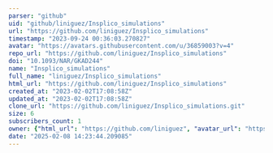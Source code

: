 ```yaml
---
parser: "github"
uid: "github/liniguez/Insplico_simulations"
url: "https://github.com/liniguez/Insplico_simulations"
timestamp: "2023-09-24 00:36:03.270827"
avatar: "https://avatars.githubusercontent.com/u/36859003?v=4"
repo_url: "https://github.com/liniguez/Insplico_simulations"
doi: "10.1093/NAR/GKAD244"
name: "Insplico_simulations"
full_name: "liniguez/Insplico_simulations"
html_url: "https://github.com/liniguez/Insplico_simulations"
created_at: "2023-02-02T17:08:58Z"
updated_at: "2023-02-02T17:08:58Z"
clone_url: "https://github.com/liniguez/Insplico_simulations.git"
size: 6
subscribers_count: 1
owner: {"html_url": "https://github.com/liniguez", "avatar_url": "https://avatars.githubusercontent.com/u/36859003?v=4", "login": "liniguez", "type": "User"}
date: "2025-02-08 14:23:44.209085"
---
```

